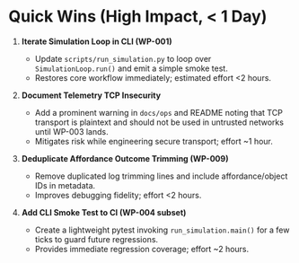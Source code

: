 # Quick Wins (High Impact, < 1 Day)

1. **Iterate Simulation Loop in CLI (WP-001)**  
   - Update `scripts/run_simulation.py` to loop over `SimulationLoop.run()` and emit a simple smoke test.  
   - Restores core workflow immediately; estimated effort <2 hours.

2. **Document Telemetry TCP Insecurity**  
   - Add a prominent warning in `docs/ops` and README noting that TCP transport is plaintext and should not be used in untrusted networks until WP-003 lands.  
   - Mitigates risk while engineering secure transport; effort ~1 hour.

3. **Deduplicate Affordance Outcome Trimming (WP-009)**  
   - Remove duplicated log trimming lines and include affordance/object IDs in metadata.  
   - Improves debugging fidelity; effort <2 hours.

4. **Add CLI Smoke Test to CI (WP-004 subset)**  
   - Create a lightweight pytest invoking `run_simulation.main()` for a few ticks to guard future regressions.  
   - Provides immediate regression coverage; effort ~2 hours.
